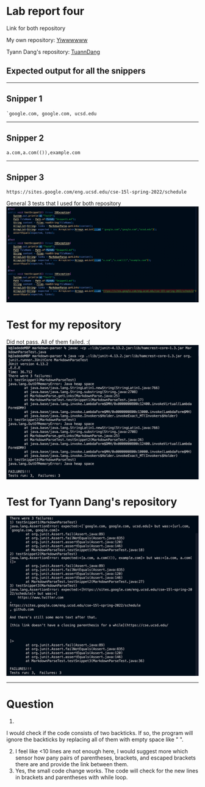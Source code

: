# Lab report four

Link for both repository

My own repository:
[Yiwwwwww](https://github.com/Yiwwwwww/markdown-parser.git)

Tyann Dang's repository:
[TuannDang](https://github.com/TuannDang/markdown-parser)

## Expected output for all the snippers
------------------
## Snipper 1

```
`google.com, google.com, ucsd.edu
```
-------------
## Snipper 2
```
a.com,a.com(()),example.com
```
--------------
## Snipper 3
```
https://sites.google.com/eng.ucsd.edu/cse-15l-spring-2022/schedule
```

General 3 tests that I used for both repository
![image](Screenshot16.png)

# Test for my repository
Did not pass. All of them failed. :(
![image](Screenshot17.png)

# Test for Tyann Dang's repository
![image](Screenshot18.png)

------------------------

# Question
1. 
I would check if the code consists of two backticks. If so, the program will ignore the backticks by replacing all of them with empty space like " ".

2. I feel like <10 lines are not enough here, I would suggest more which sensor how pany pairs of parentheses, brackets, and escaped brackets there are and provide the link between them.
3. Yes, the small code change works. The code will check for the new lines in brackets and parentheses with while loop.